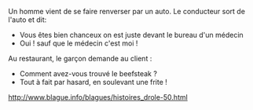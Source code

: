 Un homme vient de se faire renverser par un auto. Le conducteur sort de l'auto et dit:
- Vous êtes bien chanceux on est juste devant le bureau d'un médecin
- Oui ! sauf que le médecin c'est moi ! 


Au restaurant, le garçon demande au client : 
- Comment avez-vous trouvé le beefsteak ? 
- Tout à fait par hasard, en soulevant une frite ! 


http://www.blague.info/blagues/histoires_drole-50.html



